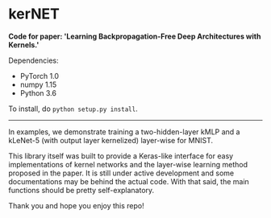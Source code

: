﻿# kerNET

**Code for paper: 'Learning Backpropagation-Free Deep Architectures with Kernels.'**

Dependencies: 

- PyTorch 1.0
- numpy 1.15
- Python 3.6

To install, do ```python setup.py install```.

------

In examples, we demonstrate training a two-hidden-layer kMLP and a kLeNet-5 (with output layer kernelized) layer-wise for MNIST.

This library itself was built to provide a Keras-like interface for easy implementations of kernel networks and the layer-wise learning method proposed in the paper. It is still under active development and some documentations may be behind the actual code. With that said, the main functions should be pretty self-explanatory.

Thank you and hope you enjoy this repo!


